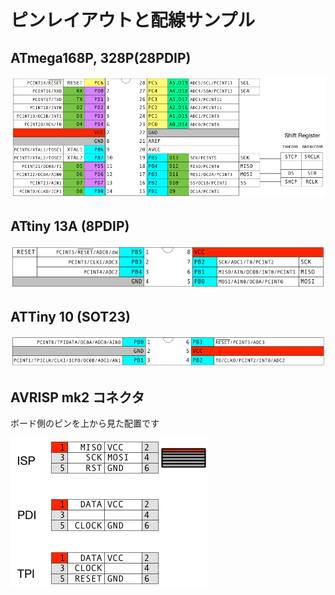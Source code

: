 # ピンレイアウトと配線サンプル

## ATmega168P, 328P(28PDIP)
![28pdip.png](images/28pdip.png)

## ATtiny 13A (8PDIP)
![8pdip.png](images/8pdip.png)

## ATTiny 10 (SOT23)
![sot23.png](images/sot23.png)

## AVRISP mk2 コネクタ
ボード側のピンを上から見た配置です

![avrispmk2.png](images/avrispmk2.png)

